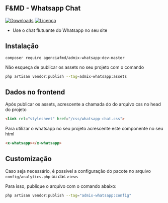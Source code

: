 ## F&MD - Whatsapp Chat

[![Downloads](https://img.shields.io/packagist/dt/agenciafmd/admix-whatsapp.svg?style=flat-square)](https://packagist.org/packages/agenciafmd/admix-whatsapp)
[![Licença](https://img.shields.io/badge/license-MIT-brightgreen.svg?style=flat-square)](LICENSE.md)

- Use o chat flutuante do Whatsapp no seu site

## Instalação

```
composer require agenciafmd/admix-whatsapp:dev-master
```

Não esqueça de publicar os assets no seu projeto com o comando 

```bash
php artisan vendor:publish --tag=admix-whatsapp:assets
```

## Dados no frontend

Após publicar os assets, acrescente a chamada do do arquivo css no head do projeto

````html
<link rel="stylesheet" href="/css/whatsapp-chat.css">
````


Para utilizar o whatsapp no seu projeto acrescente este componente no seu html

```html
<x-whatsapp></x-whatsapp>
```
 
## Customização

Caso seja necessário, é possivel a configuração do pacote no arquivo `config/analytics.php` ou das `views`

Para isso, publique o arquivo com o comando abaixo:

```bash
php artisan vendor:publish --tag="admix-whatsapp:config"
```
